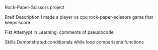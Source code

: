 Rock-Paper-Scissors project

Breif Description
I made a player vs cpu rock-paper-scissors game that keeps score.

Fist Attemypt in Learning: comments of pseudocode


Skills Demonstrated
conditionals
while loop
comparisons
functions




